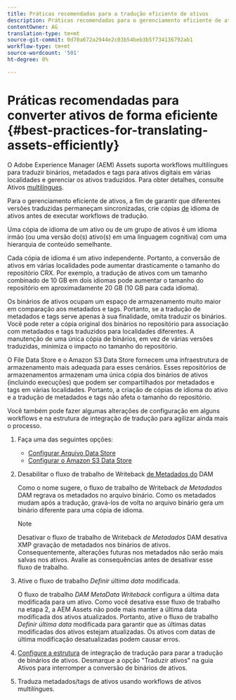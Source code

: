 ```yaml
---
title: Práticas recomendadas para a tradução eficiente de ativos
description: Práticas recomendadas para o gerenciamento eficiente de ativos para sincronizar várias versões traduzidas e simplificar os workflows de tradução.
contentOwner: AG
translation-type: tm+mt
source-git-commit: 0d70a672a2944e2c03b54beb3b5f734136792ab1
workflow-type: tm+mt
source-wordcount: '501'
ht-degree: 0%

---
```



# Práticas recomendadas para converter ativos de forma eficiente {#best-practices-for-translating-assets-efficiently}

O Adobe Experience Manager (AEM) Assets suporta workflows multilíngues para traduzir binários, metadados e tags para ativos digitais em várias localidades e gerenciar os ativos traduzidos. Para obter detalhes, consulte Ativos [multilíngues](multilingual-assets.md).

Para o gerenciamento eficiente de ativos, a fim de garantir que diferentes versões traduzidas permaneçam sincronizadas, crie cópias [de](preparing-assets-for-translation.md) idioma de ativos antes de executar workflows de tradução.

Uma cópia de idioma de um ativo ou de um grupo de ativos é um idioma irmão (ou uma versão do(s) ativo(s) em uma linguagem cognitiva) com uma hierarquia de conteúdo semelhante.

Cada cópia de idioma é um ativo independente. Portanto, a conversão de ativos em várias localidades pode aumentar drasticamente o tamanho do repositório CRX. Por exemplo, a tradução de ativos com um tamanho combinado de 10 GB em dois idiomas pode aumentar o tamanho do repositório em aproximadamente 20 GB (10 GB para cada idioma).

Os binários de ativos ocupam um espaço de armazenamento muito maior em comparação aos metadados e tags. Portanto, se a tradução de metadados e tags serve apenas à sua finalidade, omita traduzir os binários. Você pode reter a cópia original dos binários no repositório para associação com metadados e tags traduzidos para localidades diferentes. A manutenção de uma única cópia de binários, em vez de várias versões traduzidas, minimiza o impacto no tamanho do repositório.

O File Data Store e o Amazon S3 Data Store fornecem uma infraestrutura de armazenamento mais adequada para esses cenários. Esses repositórios de armazenamentos armazenam uma única cópia dos binários de ativos (incluindo execuções) que podem ser compartilhados por metadados e tags em várias localidades. Portanto, a criação de cópias de idioma do ativo e a tradução de metadados e tags não afeta o tamanho do repositório.

Você também pode fazer algumas alterações de configuração em alguns workflows e na estrutura de integração de tradução para agilizar ainda mais o processo.

1. Faça uma das seguintes opções:

   * [Configurar Arquivo Data Store](/help/sites-deploying/data-store-config.md)
   * [Configurar o Amazon S3 Data Store](/help/sites-deploying/data-store-config.md)

1. Desabilitar o fluxo de trabalho de Writeback [de Metadados do](/help/sites-administering/workflow-offloader.md#disable-offloading) DAM

   Como o nome sugere, o fluxo de trabalho de Writeback *de Metadados* DAM regrava os metadados no arquivo binário. Como os metadados mudam após a tradução, gravá-los de volta no arquivo binário gera um binário diferente para uma cópia de idioma.

   >[!NOTE]
   >
   >Desativar o fluxo de trabalho de Writeback *de Metadados* DAM desativa XMP gravação de metadados nos binários de ativos. Consequentemente, alterações futuras nos metadados não serão mais salvas nos ativos. Avalie as consequências antes de desativar esse fluxo de trabalho.

1. Ative o fluxo de trabalho *Definir última data* modificada.

   O fluxo de trabalho *DAM MetaData Writeback* configura a última data modificada para um ativo. Como você desativa esse fluxo de trabalho na etapa 2, a AEM Assets não pode mais manter a última data modificada dos ativos atualizados. Portanto, ative o fluxo de trabalho *Definir última data* modificada para garantir que as últimas datas modificadas dos ativos estejam atualizadas. Os ativos com datas de última modificação desatualizadas podem causar erros.

1. [Configure a estrutura](/help/sites-administering/tc-tic.md) de integração de tradução para parar a tradução de binários de ativos. Desmarque a opção &quot;Traduzir ativos&quot; na guia Ativos para interromper a conversão de binários de ativos.
1. Traduza metadados/tags de ativos usando workflows [](multilingual-assets.md)de ativos multilíngues.

